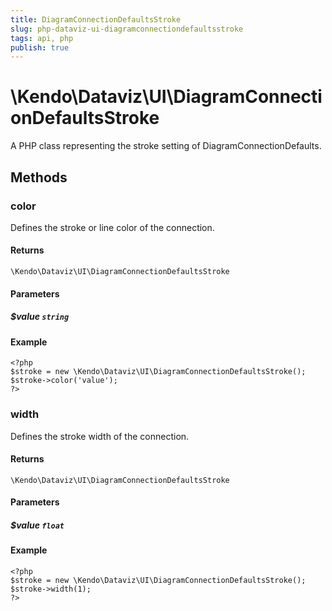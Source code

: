 ```yaml
---
title: DiagramConnectionDefaultsStroke
slug: php-dataviz-ui-diagramconnectiondefaultsstroke
tags: api, php
publish: true
---
```


# \Kendo\Dataviz\UI\DiagramConnectionDefaultsStroke

A PHP class representing the stroke setting of DiagramConnectionDefaults.


## Methods

### color
Defines the stroke or line color of the connection.

#### Returns
`\Kendo\Dataviz\UI\DiagramConnectionDefaultsStroke`

#### Parameters

##### $value `string`



#### Example 
    <?php
    $stroke = new \Kendo\Dataviz\UI\DiagramConnectionDefaultsStroke();
    $stroke->color('value');
    ?>

### width
Defines the stroke width of the connection.

#### Returns
`\Kendo\Dataviz\UI\DiagramConnectionDefaultsStroke`

#### Parameters

##### $value `float`



#### Example 
    <?php
    $stroke = new \Kendo\Dataviz\UI\DiagramConnectionDefaultsStroke();
    $stroke->width(1);
    ?>

